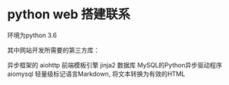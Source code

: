 # python web 搭建联系
环境为python 3.6 

其中网站开发所需要的第三方库：

异步框架的 aiohttp
前端模板引擎 jinja2
数据库 MySQL的Python异步驱动程序 aiomysql 
轻量级标记语言Markdown, 将文本转换为有效的HTML